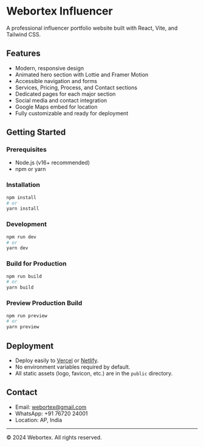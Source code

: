 # Webortex Influencer

A professional influencer portfolio website built with React, Vite, and Tailwind CSS.

## Features
- Modern, responsive design
- Animated hero section with Lottie and Framer Motion
- Accessible navigation and forms
- Services, Pricing, Process, and Contact sections
- Dedicated pages for each major section
- Social media and contact integration
- Google Maps embed for location
- Fully customizable and ready for deployment

## Getting Started

### Prerequisites
- Node.js (v16+ recommended)
- npm or yarn

### Installation
```bash
npm install
# or
yarn install
```

### Development
```bash
npm run dev
# or
yarn dev
```

### Build for Production
```bash
npm run build
# or
yarn build
```

### Preview Production Build
```bash
npm run preview
# or
yarn preview
```

## Deployment
- Deploy easily to [Vercel](https://vercel.com/) or [Netlify](https://netlify.com/).
- No environment variables required by default.
- All static assets (logo, favicon, etc.) are in the `public` directory.

## Contact
- Email: webortex@gmail.com
- WhatsApp: +91 76720 24001
- Location: AP, India

---

© 2024 Webortex. All rights reserved.
